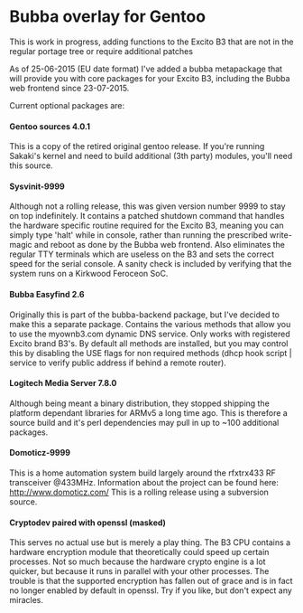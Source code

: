 # Bubba overlay for Gentoo
This is work in progress, adding functions to the Excito B3 that are not in the regular portage tree or require additional patches

As of 25-06-2015 (EU date format) I've added a bubba metapackage that will provide you with core packages for your Excito B3, including the Bubba web frontend since 23-07-2015.


Current optional packages are:

#### Gentoo sources 4.0.1
This is a copy of the retired original gentoo release. If you're running Sakaki's kernel and need to build additional (3th party) modules, you'll need this source.

#### Sysvinit-9999
Although not a rolling release, this was given version number 9999 to stay on top indefinitely. It contains a patched shutdown command that handles the hardware specific routine required for the Excito B3, meaning you can simply type 'halt' while in console, rather than running the prescribed write-magic and reboot as done by the Bubba web frontend. Also eliminates the regular TTY terminals which are useless on the B3 and sets the correct speed for the serial console. A sanity check is included by verifying that the system runs on a Kirkwood Feroceon SoC.

#### Bubba Easyfind 2.6
Originally this is part of the bubba-backend package, but I've decided to make this a separate package. Contains the various methods that allow you to use the myownb3.com dynamic DNS service. Only works with registered Excito brand B3's. By default all methods are installed, but you may control this by disabling the USE flags for non required methods (dhcp hook script | service to verify public address if behind a remote router).

#### Logitech Media Server 7.8.0
Although being meant a binary distribution, they stopped shipping the platform dependant libraries for ARMv5 a long time ago. This is therefore a source build and it's perl dependencies may pull in up to ~100 additional packages.

#### Domoticz-9999
This is a home automation system build largely around the rfxtrx433 RF transceiver @433MHz. Information about the project can be found here: http://www.domoticz.com/ This is a rolling release using a subversion source.

#### Cryptodev paired with openssl (masked)
This serves no actual use but is merely a play thing. The B3 CPU contains a hardware encryption module that theoretically could speed up certain processes. Not so much because the hardware crypto engine is a lot quicker, but because it runs in parallel with your other processes. The trouble is that the supported encryption has fallen out of grace and is in fact no longer enabled by default in openssl. Try if you like, but don't expect any miracles.
